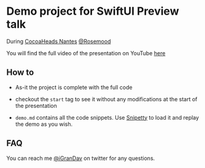 Demo project for SwiftUI Preview talk
=====================================

During [CocoaHeads Nantes](https://www.meetup.com/fr-FR/CocoaHeads-Nantes) [@Rosemood](https://twitter.com/AtelierRosemood)

You will find the full video of the presentation on YouTube [here](https://www.youtube.com/watch?v=9enQ5GDwda0)

## How to

* As-it the project is complete with the full code
* checkout the `start` tag to see it without any modifications at the start of the presentation

* `demo.md` contains all the code snippets. Use [Snipetty](http://snippetty.io) to load it and replay the demo as you wish.

## FAQ

You can reach me [@iGranDav](https://twitter.com/igrandav) on twitter for any questions.
